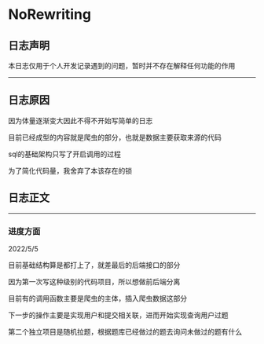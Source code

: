 # NoRewriting

## 日志声明

本日志仅用于个人开发记录遇到的问题，暂时并不存在解释任何功能的作用

---
## 日志原因

因为体量逐渐变大因此不得不开始写简单的日志

目前已经成型的内容就是爬虫的部分，也就是数据主要获取来源的代码

sql的基础架构只写了开启调用的过程

为了简化代码量，我舍弃了本该存在的锁


## 日志正文

---
### 进度方面

2022/5/5

目前基础结构算是都打上了，就差最后的后端接口的部分

因为第一次写这种级别的代码项目，所以想做前后端分离

目前有的调用函数主要是爬虫的主体，插入爬虫数据这部分

下一步的操作主要是实现用户和提交相关联，进而开始实现查询用户过题

第二个独立项目是随机拉题，根据题库已经做过的题去询问未做过的题有什么

